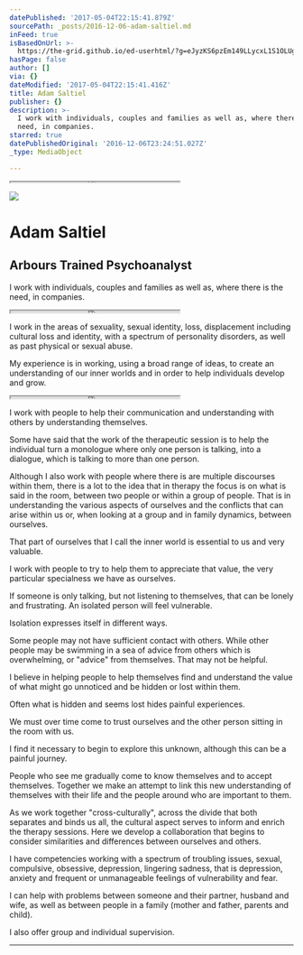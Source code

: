 ```yaml
---
datePublished: '2017-05-04T22:15:41.879Z'
sourcePath: _posts/2016-12-06-adam-saltiel.md
inFeed: true
isBasedOnUrl: >-
  https://the-grid.github.io/ed-userhtml/?g=eJyzKS6pzEm149LLycxL1S1OLUgsSizJL6rm4spIzUzPKLEyLKiw5uJKSkzOTi_KL81LsVI2NwRBkGB-UUpqkW5SfklJfi5IoUJxfk5mioKysaGxgbEBUEUtF5eNPsQGADkQIS0
hasPage: false
author: []
via: {}
dateModified: '2017-05-04T22:15:41.416Z'
title: Adam Saltiel
publisher: {}
description: >-
  I work with individuals, couples and families as well as, where there is the
  need, in companies.
starred: true
datePublishedOriginal: '2016-12-06T23:24:51.027Z'
_type: MediaObject

---
```

<iframe src="https://the-grid.github.io/ed-userhtml/?g=eJxFj8EKgkAURffzFQ_aVGBaiyCLKExqEQTZpuXkPPThOE9mJlKif09p0b27y-HA3TjfadyKcAq1rBB8SQ5yNoo8sZEapqHY1ahIAhvdgcstohHSKBjXZIIXKV9CDKsoatoJvAdRdruf0wyOFzil13QwQJ-ZJoOBw0Za6dlGbyFKpKL08aJp10I8ZF4Vlp9GxaPDKlkm-2Fkq9AGD_ae63jetOBYk4I_8em7CX8vvv_lP44" height="1" style=""></iframe>

![](https://the-grid-user-content.s3-us-west-2.amazonaws.com/0d78550f-b12b-4206-b233-52e6687f5ddb.jpg)

# Adam Saltiel

## Arbours Trained Psychoanalyst

I work with individuals, couples and families as well as, where there is the need, in companies.

<iframe src="https://the-grid.github.io/ed-userhtml/?g=eJyzKS6pzEm149LLycxL1S1OLUgsSizJLzKo5uLKSM1MzyixMiqosObiSkpMzk4vyi_NS7FSdrF0NnN2BAnmF6WkFukm5ZeU5OdaGRZUKBTn52SmKCBU1HLZ6ENt4LJJySxTSM5JLC62VUKzTcnORh8oawcADjguMA" height="4" style=""></iframe>

I work in the areas of sexuality, sexual identity, loss, displacement including cultural loss and identity, with a spectrum of personality disorders, as well as past physical or sexual abuse.

My experience is in working, using a broad range of ideas, to create an understanding of our inner worlds and in order to help individuals develop and grow.

<iframe src="https://the-grid.github.io/ed-userhtml/?g=eJyzKS6pzEm141IAAr2czLxU3eLUgsSixJL8IuNqLq6M1Mz0jBIro4IKay6upMTk7PSi_NK8FCtlEyNDcxMjkGB-UUpqkW5SfklJfq6VYUGFQnF-TmaKAkJFLZeNPtQWm5TMMoXknMTiYlslNMuU7Gz0gbJ2ABTzLiA" height="4" style=""></iframe>

I work with people to help their communication and understanding with others by understanding themselves.

Some have said that the work of the therapeutic session is to help the individual turn a monologue where only one person is talking, into a dialogue, which is talking to more than one person.

Although I also work with people where there is are multiple discourses within them, there is a lot to the idea that in therapy the focus is on what is said in the room, between two people or within a group of people. That is in understanding the various aspects of ourselves and the conflicts that can arise within us or, when looking at a group and in family dynamics, between ourselves.

That part of ourselves that I call the inner world is essential to us and very valuable.

I work with people to try to help them to appreciate that value, the very particular specialness we have as ourselves.

If someone is only talking, but not listening to themselves, that can be lonely and frustrating. An isolated person will feel vulnerable.

Isolation expresses itself in different ways.

Some people may not have sufficient contact with others. While other people may be swimming in a sea of advice from others which is overwhelming, or "advice" from themselves. That may not be helpful.

I believe in helping people to help themselves find and understand the value of what might go unnoticed and be hidden or lost within them.

Often what is hidden and seems lost hides painful experiences.

We must over time come to trust ourselves and the other person sitting in the room with us.

I find it necessary to begin to explore this unknown, although this can be a painful journey.

People who see me gradually come to know themselves and to accept themselves. Together we make an attempt to link this new understanding of themselves with their life and the people around who are important to them.

As we work together "cross-culturally", across the divide that both separates and binds us all, the cultural aspect serves to inform and enrich the therapy sessions. Here we develop a collaboration that begins to consider similarities and differences between ourselves and others.

I have competencies working with a spectrum of troubling issues, sexual, compulsive, obsessive, depression, lingering sadness, that is depression, anxiety and frequent or unmanageable feelings of vulnerability and fear.

I can help with problems between someone and their partner, husband and wife, as well as between people in a family (mother and father, parents and child).

I also offer group and individual supervision.

---